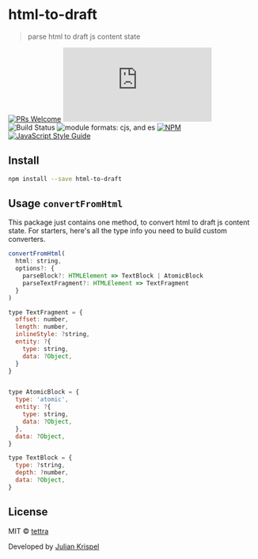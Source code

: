# html-to-draft




> parse html to draft js content state

[![PRs Welcome](https://img.shields.io/badge/PRs-welcome-brightgreen.svg?style=flat-square)](http://makeapullrequest.com)
![GitHub code size in bytes](http://img.badgesize.io/https://unpkg.com/html-to-draft/dist/index.js?label=size&style=flat-square)
![Build Status](https://travis-ci.org/tettra/html-to-draft.svg?branch=master)
![module formats: cjs, and es](https://img.shields.io/badge/module%20formats-umd%2C%20cjs%2C%20es-green.svg?style=flat-square)
[![NPM](https://img.shields.io/npm/v/html-to-draft.svg)](https://www.npmjs.com/package/html-to-draft)
[![JavaScript Style Guide](https://img.shields.io/badge/code_style-standard-brightgreen.svg)](https://standardjs.com)

## Install

```bash
npm install --save html-to-draft
```

## Usage `convertFromHtml`

This package just contains one method, to convert html to draft js content state. For starters, here's all the type info you need to build custom converters.

```js
convertFromHtml(
  html: string,
  options?: {
    parseBlock?: HTMLElement => TextBlock | AtomicBlock
    parseTextFragment?: HTMLElement => TextFragment
  }
)

type TextFragment = {
  offset: number,
  length: number,
  inlineStyle: ?string,
  entity: ?{
    type: string,
    data: ?Object,
  }
}


type AtomicBlock = {
  type: 'atomic',
  entity: ?{
    type: string,
    data: ?Object,
  },
  data: ?Object,
}

type TextBlock = {
  type: ?string,
  depth: ?number,
  data: ?Object,
}
```

## License

MIT © [tettra](https://github.com/tettra)

Developed by [Julian Krispel](https://reactrocket.com)
